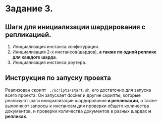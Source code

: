 # Задание 3.

## Шаги для инициализации шардирования c репликацией.

1. Инициализация инстанса конфигурации.
2. Инициализация 2-х инстансов(шардов), **а также по одной реплике для каждого шарда**.
3. Инициализация инстанса роутера.

## Инструкция по запуску проекта

Реализован скрипт ``` ./scripts/start.sh```, его достаточно для запуска всего проекта. Он запускает docker и другие скрипты, которые реализуют шаги инициализации шардирования **и репликации**, а также выполняют запросы к инстансам для проверки общего количества документов, и проверки количества документов в разных шардах **и репликах**.
